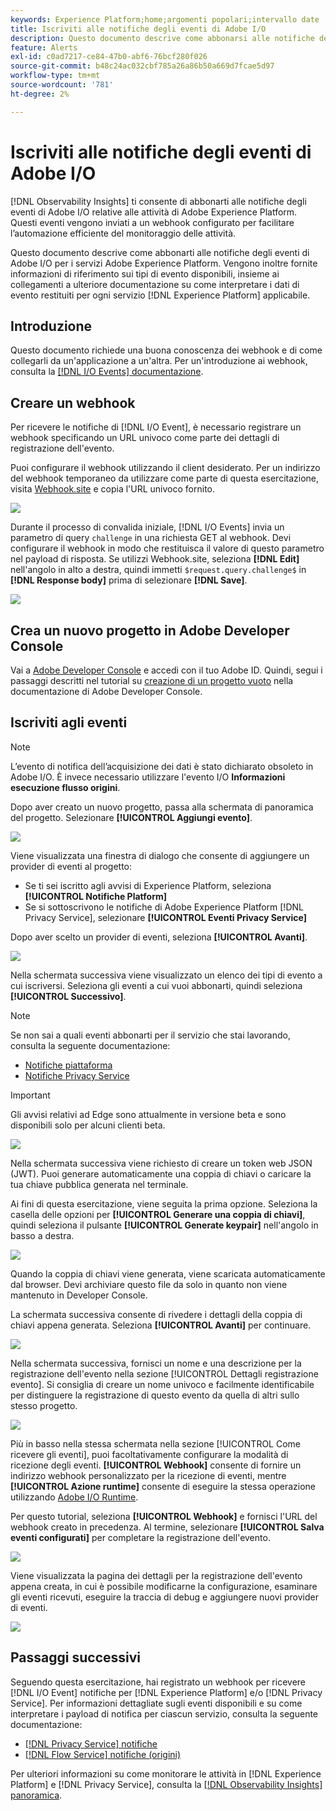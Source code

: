 ```yaml
---
keywords: Experience Platform;home;argomenti popolari;intervallo date
title: Iscriviti alle notifiche degli eventi di Adobe I/O
description: Questo documento descrive come abbonarsi alle notifiche degli eventi di Adobe I/O per i servizi Adobe Experience Platform. Vengono inoltre fornite informazioni di riferimento sui tipi di evento disponibili, insieme ai collegamenti a ulteriore documentazione su come interpretare i dati dell'evento restituiti per ogni servizio [!DNL Experience Platform] applicabile.
feature: Alerts
exl-id: c0ad7217-ce84-47b0-abf6-76bcf280f026
source-git-commit: b48c24ac032cbf785a26a86b50a669d7fcae5d97
workflow-type: tm+mt
source-wordcount: '781'
ht-degree: 2%

---
```


# Iscriviti alle notifiche degli eventi di Adobe I/O

[!DNL Observability Insights] ti consente di abbonarti alle notifiche degli eventi di Adobe I/O relative alle attività di Adobe Experience Platform. Questi eventi vengono inviati a un webhook configurato per facilitare l’automazione efficiente del monitoraggio delle attività.

Questo documento descrive come abbonarti alle notifiche degli eventi di Adobe I/O per i servizi Adobe Experience Platform. Vengono inoltre fornite informazioni di riferimento sui tipi di evento disponibili, insieme ai collegamenti a ulteriore documentazione su come interpretare i dati di evento restituiti per ogni servizio [!DNL Experience Platform] applicabile.

## Introduzione

Questo documento richiede una buona conoscenza dei webhook e di come collegarli da un&#39;applicazione a un&#39;altra. Per un&#39;introduzione ai webhook, consulta la [[!DNL I/O Events] documentazione](https://www.adobe.io/apis/experienceplatform/events/docs.html#!adobedocs/adobeio-events/master/intro/webhook_docs_intro.md).

## Creare un webhook

Per ricevere le notifiche di [!DNL I/O Event], è necessario registrare un webhook specificando un URL univoco come parte dei dettagli di registrazione dell&#39;evento.

Puoi configurare il webhook utilizzando il client desiderato. Per un indirizzo del webhook temporaneo da utilizzare come parte di questa esercitazione, visita [Webhook.site](https://webhook.site/) e copia l&#39;URL univoco fornito.

![](../images/notifications/webhook-url.png)

Durante il processo di convalida iniziale, [!DNL I/O Events] invia un parametro di query `challenge` in una richiesta GET al webhook. Devi configurare il webhook in modo che restituisca il valore di questo parametro nel payload di risposta. Se utilizzi Webhook.site, seleziona **[!DNL Edit]** nell&#39;angolo in alto a destra, quindi immetti `$request.query.challenge$` in **[!DNL Response body]** prima di selezionare **[!DNL Save]**.

![](../images/notifications/response-challenge.png)

## Crea un nuovo progetto in Adobe Developer Console

Vai a [Adobe Developer Console](https://www.adobe.com/go/devs_console_ui) e accedi con il tuo Adobe ID. Quindi, segui i passaggi descritti nel tutorial su [creazione di un progetto vuoto](https://developer.adobe.com/developer-console/docs/guides/projects/projects-empty/) nella documentazione di Adobe Developer Console.

## Iscriviti agli eventi

>[!NOTE]
>
>L’evento di notifica dell’acquisizione dei dati è stato dichiarato obsoleto in Adobe I/O. È invece necessario utilizzare l&#39;evento I/O **Informazioni esecuzione flusso origini**.

Dopo aver creato un nuovo progetto, passa alla schermata di panoramica del progetto. Selezionare **[!UICONTROL Aggiungi evento]**.

![](../images/notifications/add-event-button.png)

Viene visualizzata una finestra di dialogo che consente di aggiungere un provider di eventi al progetto:

* Se ti sei iscritto agli avvisi di Experience Platform, seleziona **[!UICONTROL Notifiche Platform]**
* Se si sottoscrivono le notifiche di Adobe Experience Platform [!DNL Privacy Service], selezionare **[!UICONTROL Eventi Privacy Service]**

Dopo aver scelto un provider di eventi, seleziona **[!UICONTROL Avanti]**.

![](../images/notifications/event-provider.png)

Nella schermata successiva viene visualizzato un elenco dei tipi di evento a cui iscriversi. Seleziona gli eventi a cui vuoi abbonarti, quindi seleziona **[!UICONTROL Successivo]**.

>[!NOTE]
>
>Se non sai a quali eventi abbonarti per il servizio che stai lavorando, consulta la seguente documentazione:
>
>* [Notifiche piattaforma](./rules.md)
>* [Notifiche Privacy Service](../../privacy-service/privacy-events.md)

>[!IMPORTANT]
>
>Gli avvisi relativi ad Edge sono attualmente in versione beta e sono disponibili solo per alcuni clienti beta.

![](../images/notifications/choose-event-subscriptions.png)

Nella schermata successiva viene richiesto di creare un token web JSON (JWT). Puoi generare automaticamente una coppia di chiavi o caricare la tua chiave pubblica generata nel terminale.

Ai fini di questa esercitazione, viene seguita la prima opzione. Seleziona la casella delle opzioni per **[!UICONTROL Generare una coppia di chiavi]**, quindi seleziona il pulsante **[!UICONTROL Generate keypair]** nell&#39;angolo in basso a destra.

![](../images/notifications/generate-keypair.png)

Quando la coppia di chiavi viene generata, viene scaricata automaticamente dal browser. Devi archiviare questo file da solo in quanto non viene mantenuto in Developer Console.

La schermata successiva consente di rivedere i dettagli della coppia di chiavi appena generata. Seleziona **[!UICONTROL Avanti]** per continuare.

![](../images/notifications/keypair-generated.png)

Nella schermata successiva, fornisci un nome e una descrizione per la registrazione dell&#39;evento nella sezione [!UICONTROL Dettagli registrazione evento]. Si consiglia di creare un nome univoco e facilmente identificabile per distinguere la registrazione di questo evento da quella di altri sullo stesso progetto.

![](../images/notifications/registration-details.png)

Più in basso nella stessa schermata nella sezione [!UICONTROL Come ricevere gli eventi], puoi facoltativamente configurare la modalità di ricezione degli eventi. **[!UICONTROL Webhook]** consente di fornire un indirizzo webhook personalizzato per la ricezione di eventi, mentre **[!UICONTROL Azione runtime]** consente di eseguire la stessa operazione utilizzando [Adobe I/O Runtime](https://www.adobe.io/apis/experienceplatform/runtime/docs.html).

Per questo tutorial, seleziona **[!UICONTROL Webhook]** e fornisci l&#39;URL del webhook creato in precedenza. Al termine, selezionare **[!UICONTROL Salva eventi configurati]** per completare la registrazione dell&#39;evento.

![](../images/notifications/receive-events.png)

Viene visualizzata la pagina dei dettagli per la registrazione dell&#39;evento appena creata, in cui è possibile modificarne la configurazione, esaminare gli eventi ricevuti, eseguire la traccia di debug e aggiungere nuovi provider di eventi.

![](../images/notifications/registration-complete.png)

## Passaggi successivi

Seguendo questa esercitazione, hai registrato un webhook per ricevere [!DNL I/O Event] notifiche per [!DNL Experience Platform] e/o [!DNL Privacy Service]. Per informazioni dettagliate sugli eventi disponibili e su come interpretare i payload di notifica per ciascun servizio, consulta la seguente documentazione:

* [[!DNL Privacy Service] notifiche](../../privacy-service/privacy-events.md)
* [[!DNL Flow Service] notifiche (origini)](../../sources/notifications.md)

Per ulteriori informazioni su come monitorare le attività in [!DNL Experience Platform] e [!DNL Privacy Service], consulta la [[!DNL Observability Insights] panoramica](../home.md).
